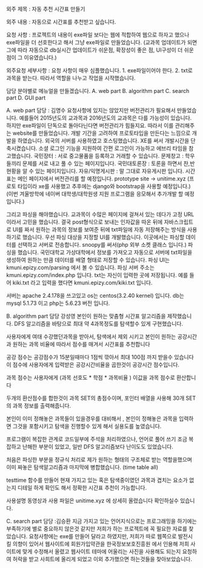 외주 제목 : 자동 추천 시간표 만들기

외주 내용 : 자동으로 시간표를 추천받고 싶습니다.

요청 사항 : 프로젝트의 내용이 exe파일 보다는 웹에 적합하여 웹으로 하자고 했으나 exe파일을 더 선호한다고 해서 그냥 exe파일로 만들었습니다.
(교과목 업데이트가 되면 그에 따라 자동으로 db실시간 업데이트가 쉬운점, 확장성이 좋은 점, UI구성이 더 쉬운점이 그 이유였습니다.)

외주요청 세부사항 : 요청 사항이 매우 심플했습니다. 1. exe파일이어야 한다.
2. txt로 과목을 받는다. 따라서 역할을 나누고 작업을 시작했습니다.

담당 분야별로 메뉴얼을 만들겠습니다.
A. web part    B. algorithm part    C. search part  D. GUI part

A. web part 담당 : 김명수
요청사항에 있지는 않았지만 버전관리가 필요해서 만들었습니다.
예를들어 2015년도의 교과목과 2016년도의 교과목은 다를 가능성이 있습니다.
하지만 exe파일이 단독으로 돌아다닌다면 버전관리가 힘들지요.
따라서 이를 관리해주는 website를 만들었습니다. 
개발 기간을 고려하여 프로토타입을 만든다는 느낌으로 개발을 하였습니다.
외국의 서버를 사용하였고 호스팅했습니다. XE를 써서 개발시간을 단축시켰습니다.
소셜 로그인 기능을 지원하여 간편 로그인이 가능하고 에브리 타임을 참고했습니다.
국민장터 : 서로 중고물품을 등록하고 거래할 수 있습니다.
문제창고 : 학우들끼리 문제를 서로 내고 풀 수 있는 페이지입니다.
국민대토론장 : 토론을 하면서 찬,반 현황을 알 수 있는 페이지입니다.
자유/익명게시판 : 말 그대로 자유게시판 입니다.
시간표는 메인 페이지에서 버전관리를 할 예정입니다.
prototype site -> unitime.xyz
(프로토 타입이라 xe를 사용했고 추후에는 django와 bootstrap을 사용할 예정입니다.)
(이번 겨울방학에 네이버 대학생/대학원생 지원 프로그램을 응모해서 추가개발 할 예정입니다.)

그리고 파싱을 해야했습니다. 
교과목이 수많은 페이지에 걸쳐서 있는 데다가 고정 URL이라서 고민을 했습니다.
결국 post형식으로 보내는 인자값을 따온 뒤에 자바스크립트로 UI를 짜서 
원하는 과목의 정보를 보여준 뒤에 txt파일에 자동 저장해주는 방식을
사용하기로 했습니다.
우선 파싱 대상을 지정할 UI를 개발했습니다.
이곳에서는 파싱할 데이터를 선택하고 서버로 전송합니다.
snoopy를 써서(php 외부 소켓 클래스 입니다.) 파싱을 했습니다.
국민대학교 가상대학에서 정보를 가져오고 자동으로 서버에 txt파일을 생성하여
원하는 만큼 데이터를 배열 형태로 저장할 수 있습니다.
파싱 UI는 kmuni.epizy.com/parsing 에서 볼 수 있습니다.
파싱 서버 주소는 kmuni.epizy.com/index.php 입니다.
txt는 자신이 입력한 곳에 저장됩니다.
예를 들어 kiki.txt 라고 입력을 했다면 kmuni.epizy.com/kiki.txt 입니다.

서버는 apache 2.4.178을 쓰고있고 os는 centos(3.2.40 kernel) 입니다.
db는 mysql 5.1.73 이고 php는 5.6.23 버전 입니다.

B. algorithm part 담당 강성영
본인이 원하는 맞춤형 시간표 알고리즘을 제작했습니다.
DFS 알고리즘을 바탕으로 최대 약 4과목정도를 탐색할수 있게 구현했습니다.

사용자에게 여태 수강했던과목을 받아서, 탐색에서 제외 시키고
본인이 원하는 공강시간과 원하는 과목 비율에 따라서 점수를 매겨서 시간표를 추천합니다

공강 점수는 공강점수가 15분일때마다 1점씩 깎아서 최대 100점 까지 받을수 있습니다
이 점수에 사용자에게 입력받은 공강시간비율을 곱한것이 공강시간 점수입니다.

과목 점수는 사용자에게 (과목 선호도 * 학점 * 과목비율 ) 이값을 과목 점수로 환산합니다

두개의 환산점수를 합한것이 과목 SET의 총점수이며, 포인터 배열을 사용해 30개 SET의
과목 정보를 출력해줍니다.

본인이 이미 정해놓은 과목들이 있을경우를 대비해서 , 본인이 정해놓은 과목을 입력하면
그것을 포함시키고 탐색을 진행할수 있게 해서 실용도를 높였습니다.

프로그램이 복잡한 관계로 코드일부에 주석을 처리하였으나, 언어로 풀어 쓰기 조금 복잡하고
난해한 부분이 있었고, 일반 DFS 알고리즘보다 난이도도 있었습니다.

처음은 파싱한 부분을 정규식 처리로 제가 원하는 형태의 구조체로 받는 역할을했으며
이미 짜놓은 탐색알고리즘과 마지막에 병합했습니다. (time table all)

testtime 함수를 만들어 현재 가지고 있는 혹은 탐색중이였던 과목과 겹치는 요소가 없는지
디테일 하게 확인도 해서 정확한 시간표 추천이 가능합니다.

사용설명 동영상과 사용 파일은 unitime.xyz 에 상세히 올렸습니다 확인하실수 있습니다.

C. search part 담당 :김승환
지금 가지고 있는 언어지식으로는 프로그래밍을 하기에는 부족하기에 별로 중요하지 않은것 같지만
저희가 하는 프로젝트에 꼭 필요한 자료를 찾았습니다. 요청사항에는 exe를 만들어 달라고 하였지만,
저희가 따로 웹쪽으로 발전시킬 의향이 있어서 웹사이트에 회원가입약관을 한국정보보호진흥원 에서 인용해
저희 사이트에 맞게 수정해서 올렸고 웹사이트 테마에 어울리는 사진을 사용해도 되는지 요청하여 허락을 받고
사희트에 올리게 되었고 이외 추가했으면 하는것들을 찾아보았습니다. 
